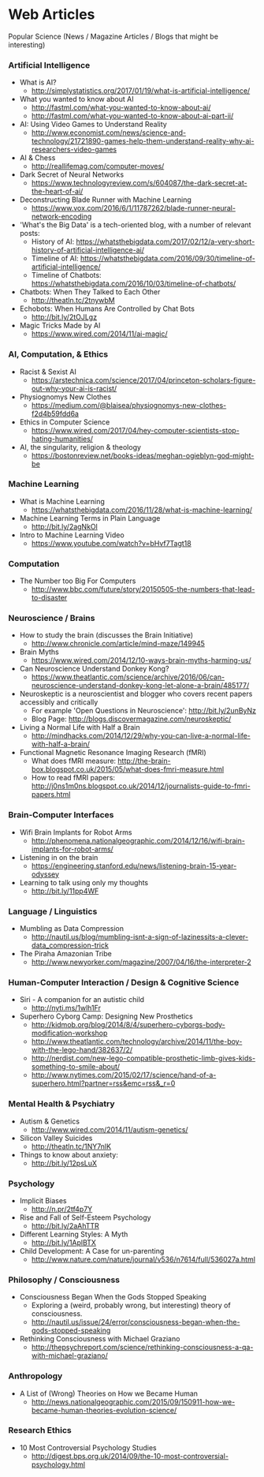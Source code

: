 # Web Articles

Popular Science (News / Magazine Articles / Blogs that might be interesting)

### Artificial Intelligence

- What is AI?
	- http://simplystatistics.org/2017/01/19/what-is-artificial-intelligence/
- What you wanted to know about AI
	- http://fastml.com/what-you-wanted-to-know-about-ai/
	- http://fastml.com/what-you-wanted-to-know-about-ai-part-ii/
- AI: Using Video Games to Understand Reality
	- http://www.economist.com/news/science-and-technology/21721890-games-help-them-understand-reality-why-ai-researchers-video-games
- AI & Chess
	- http://reallifemag.com/computer-moves/
- Dark Secret of Neural Networks
	- https://www.technologyreview.com/s/604087/the-dark-secret-at-the-heart-of-ai/
- Deconstructing Blade Runner with Machine Learning
	- https://www.vox.com/2016/6/1/11787262/blade-runner-neural-network-encoding
- 'What's the Big Data' is a tech-oriented blog, with a number of relevant posts:
	- History of AI: https://whatsthebigdata.com/2017/02/12/a-very-short-history-of-artificial-intelligence-ai/
	- Timeline of AI: https://whatsthebigdata.com/2016/09/30/timeline-of-artificial-intelligence/
	- Timeline of Chatbots: https://whatsthebigdata.com/2016/10/03/timeline-of-chatbots/
- Chatbots: When They Talked to Each Other
	- http://theatln.tc/2tnywbM
- Echobots: When Humans Are Controlled by Chat Bots
	- http://bit.ly/2tOJLgz
- Magic Tricks Made by AI
	- https://www.wired.com/2014/11/ai-magic/

### AI, Computation, & Ethics

- Racist & Sexist AI
	- https://arstechnica.com/science/2017/04/princeton-scholars-figure-out-why-your-ai-is-racist/
- Physiognomys New Clothes
	- https://medium.com/@blaisea/physiognomys-new-clothes-f2d4b59fdd6a
- Ethics in Computer Science
	- https://www.wired.com/2017/04/hey-computer-scientists-stop-hating-humanities/
- AI, the singularity, religion & theology
	- https://bostonreview.net/books-ideas/meghan-ogieblyn-god-might-be

### Machine Learning

- What is Machine Learning
	- https://whatsthebigdata.com/2016/11/28/what-is-machine-learning/
- Machine Learning Terms in Plain Language
	- http://bit.ly/2agNkOl
- Intro to Machine Learning Video
	- https://www.youtube.com/watch?v=bHvf7Tagt18

### Computation

- The Number too Big For Computers
	- http://www.bbc.com/future/story/20150505-the-numbers-that-lead-to-disaster

### Neuroscience / Brains

- How to study the brain (discusses the Brain Initiative)
	- http://www.chronicle.com/article/mind-maze/149945
- Brain Myths
	- https://www.wired.com/2014/12/10-ways-brain-myths-harming-us/
- Can Neuroscience Understand Donkey Kong?
	- https://www.theatlantic.com/science/archive/2016/06/can-neuroscience-understand-donkey-kong-let-alone-a-brain/485177/
- Neuroskeptic is a neuroscientist and blogger who covers recent papers accessibly and critically
	- For example 'Open Questions in Neuroscience': http://bit.ly/2unByNz
	- Blog Page: http://blogs.discovermagazine.com/neuroskeptic/
- Living a Normal Life with Half a Brain
	- http://mindhacks.com/2014/12/29/why-you-can-live-a-normal-life-with-half-a-brain/
- Functional Magnetic Resonance Imaging Research (fMRI)
	- What does fMRI measure: http://the-brain-box.blogspot.co.uk/2015/05/what-does-fmri-measure.html
	- How to read fMRI papers: http://j0ns1m0ns.blogspot.co.uk/2014/12/journalists-guide-to-fmri-papers.html

### Brain-Computer Interfaces

- Wifi Brain Implants for Robot Arms
	- http://phenomena.nationalgeographic.com/2014/12/16/wifi-brain-implants-for-robot-arms/
- Listening in on the brain
	- https://engineering.stanford.edu/news/listening-brain-15-year-odyssey
- Learning to talk using only my thoughts
	- http://bit.ly/11pp4WF

### Language / Linguistics

- Mumbling as Data Compression
	- http://nautil.us/blog/mumbling-isnt-a-sign-of-lazinessits-a-clever-data_compression-trick
- The Piraha Amazonian Tribe
	- http://www.newyorker.com/magazine/2007/04/16/the-interpreter-2

### Human-Computer Interaction / Design & Cognitive Science

- Siri - A companion for an autistic child
	- http://nyti.ms/1wlh1Fr
- Superhero Cyborg Camp: Designing New Prosthetics
	- http://kidmob.org/blog/2014/8/4/superhero-cyborgs-body-modification-workshop
	- http://www.theatlantic.com/technology/archive/2014/11/the-boy-with-the-lego-hand/382637/2/
	- http://nerdist.com/new-lego-compatible-prosthetic-limb-gives-kids-something-to-smile-about/
	- http://www.nytimes.com/2015/02/17/science/hand-of-a-superhero.html?partner=rss&emc=rss&_r=0

### Mental Health & Psychiatry

- Autism & Genetics
	- http://www.wired.com/2014/11/autism-genetics/
- Silicon Valley Suicides
	- http://theatln.tc/1NY7nlK
- Things to know about anxiety:
	- http://bit.ly/12psLuX

### Psychology

- Implicit Biases
	- http://n.pr/2tf4p7Y
- Rise and Fall of Self-Esteem Psychology
	- http://bit.ly/2aAhTTR
- Different Learning Styles: A Myth
	- http://bit.ly/1AplBTX
- Child Development: A Case for un-parenting
	- http://www.nature.com/nature/journal/v536/n7614/full/536027a.html

### Philosophy / Consciousness

- Consciousness Began When the Gods Stopped Speaking
	- Exploring a (weird, probably wrong, but interesting) theory of consciousness.
	- http://nautil.us/issue/24/error/consciousness-began-when-the-gods-stopped-speaking
- Rethinking Consciousness with Michael Graziano
	- http://thepsychreport.com/science/rethinking-consciousness-a-qa-with-michael-graziano/

### Anthropology

- A List of (Wrong) Theories on How we Became Human
	- http://news.nationalgeographic.com/2015/09/150911-how-we-became-human-theories-evolution-science/

### Research Ethics

- 10 Most Controversial Psychology Studies
	- http://digest.bps.org.uk/2014/09/the-10-most-controversial-psychology.html


